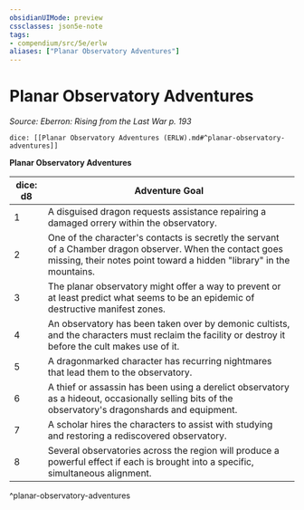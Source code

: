 ```yaml
---
obsidianUIMode: preview
cssclasses: json5e-note
tags:
- compendium/src/5e/erlw
aliases: ["Planar Observatory Adventures"]
---
```

# Planar Observatory Adventures
*Source: Eberron: Rising from the Last War p. 193* 

`dice: [[Planar Observatory Adventures (ERLW).md#^planar-observatory-adventures]]`

**Planar Observatory Adventures**

| dice: d8 | Adventure Goal |
|----------|----------------|
| 1 | A disguised dragon requests assistance repairing a damaged orrery within the observatory. |
| 2 | One of the character's contacts is secretly the servant of a Chamber dragon observer. When the contact goes missing, their notes point toward a hidden "library" in the mountains. |
| 3 | The planar observatory might offer a way to prevent or at least predict what seems to be an epidemic of destructive manifest zones. |
| 4 | An observatory has been taken over by demonic cultists, and the characters must reclaim the facility or destroy it before the cult makes use of it. |
| 5 | A dragonmarked character has recurring nightmares that lead them to the observatory. |
| 6 | A thief or assassin has been using a derelict observatory as a hideout, occasionally selling bits of the observatory's dragonshards and equipment. |
| 7 | A scholar hires the characters to assist with studying and restoring a rediscovered observatory. |
| 8 | Several observatories across the region will produce a powerful effect if each is brought into a specific, simultaneous alignment. |
^planar-observatory-adventures